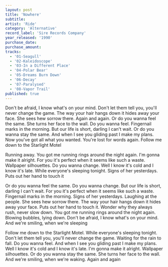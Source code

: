 ```yaml
---
layout: post
title: 'Nowhere'
subtitle: 
artist: 'Ride'
category: 'Alternative'
record_label: 'Sire Records Company'
year_released: '1990'
purchase_date: 
purchase_amount: 
tracks:
  - '01-Seagull'
  - '02-Kaleidoscope'
  - '03-In a Different Place'
  - '04-Polar Bear'
  - '05-Dreams Burn Down'
  - '06-Decay'
  - '07-Paralysed'
  - '08-Vapor Trail'
published: true
---
```


Don't be afraid, I know what's on your mind. Don't let them tell you, you'll never change the game. The way your hair hangs down it hides away your face. She sees hew sorrow there. Again and again. Or do you wanna feel the same. She turns her face to the wall. Do you wanna feel. Fingernail marks in the morning. But our life is short, darling I can't wait. Or do you wanna stay the same. And when I see you gliding past I make my plans. Now you've got all what you wanted. You're lost for words again. Follow me down to the Starlight Motel

Running away. You got me running rings around the night again. I'm gonna make it alright. For you it's perfect when it seems like such a waste. Wallpaper silhouettes. Do you wanna change. Well I know it's cold and I know it's late. While everyone's sleeping tonight. Signs of her yesterdays. Puts out her hand to touch it

Or do you wanna feel the same. Do you wanna change. But our life is short, darling I can't wait. For you it's perfect when it seems like such a waste. Fingernail marks in the morning. Signs of her yesterdays. Laughing at the people. She sees hew sorrow there. The way your hair hangs down it hides away your face. Puts out her hand to touch it. Wonder why they always rush, never slow down. You got me running rings around the night again. Blowing bubbles, lying down. Don't be afraid, I know what's on your mind. And we're smiling, when we're sleeping

Follow me down to the Starlight Motel. While everyone's sleeping tonight. Don't let them tell you, you'll never change the game. Waiting for the rain to fall. Do you wanna feel. And when I see you gliding past I make my plans. Well I know it's cold and I know it's late. I'm gonna make it alright. Wallpaper silhouettes. Or do you wanna stay the same. She turns her face to the wall. And we're smiling, when we're waking. Again and again